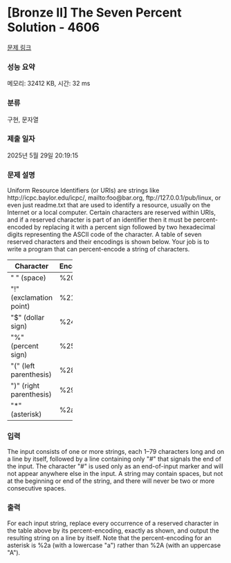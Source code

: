 # [Bronze II] The Seven Percent Solution - 4606 

[문제 링크](https://www.acmicpc.net/problem/4606) 

### 성능 요약

메모리: 32412 KB, 시간: 32 ms

### 분류

구현, 문자열

### 제출 일자

2025년 5월 29일 20:19:15

### 문제 설명

<p>Uniform Resource Identifiers (or URIs) are strings like http://icpc.baylor.edu/icpc/, mailto:foo@bar.org, ftp://127.0.0.1/pub/linux, or even just readme.txt that are used to identify a resource, usually on the Internet or a local computer. Certain characters are reserved within URIs, and if a reserved character is part of an identifier then it must be percent-encoded by replacing it with a percent sign followed by two hexadecimal digits representing the ASCII code of the character. A table of seven reserved characters and their encodings is shown below. Your job is to write a program that can percent-encode a string of characters.</p>

<table class="table table-bordered" style="width:30%">
	<thead>
		<tr>
			<th>Character</th>
			<th>Encoding</th>
		</tr>
	</thead>
	<tbody>
		<tr>
			<td>" " (space)</td>
			<td>%20</td>
		</tr>
		<tr>
			<td>"!" (exclamation point)</td>
			<td>%21</td>
		</tr>
		<tr>
			<td>"<span>$</span>" (dollar sign)</td>
			<td>%24</td>
		</tr>
		<tr>
			<td>"%" (percent sign)</td>
			<td>%25</td>
		</tr>
		<tr>
			<td>"(" (left parenthesis)</td>
			<td>%28</td>
		</tr>
		<tr>
			<td>")" (right parenthesis)</td>
			<td>%29</td>
		</tr>
		<tr>
			<td>"*" (asterisk)</td>
			<td>%2a</td>
		</tr>
	</tbody>
</table>

### 입력 

 <p>The input consists of one or more strings, each 1–79 characters long and on a line by itself, followed by a line containing only "#" that signals the end of the input. The character "#" is used only as an end-of-input marker and will not appear anywhere else in the input. A string may contain spaces, but not at the beginning or end of the string, and there will never be two or more consecutive spaces.</p>

### 출력 

 <p>For each input string, replace every occurrence of a reserved character in the table above by its percent-encoding, exactly as shown, and output the resulting string on a line by itself. Note that the percent-encoding for an asterisk is %2a (with a lowercase "a") rather than %2A (with an uppercase "A").</p>

